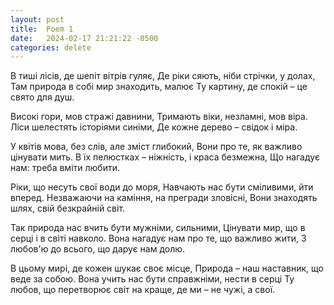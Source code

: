 ```yaml
---
layout: post
title:  Poem 1
date:   2024-02-17 21:21:22 -0500
categories: delete 
---
```


В тиші лісів, де шепіт вітрів гуляє,
Де ріки сяють, ніби стрічки, у долах,
Там природа в собі мир знаходить, малює
Ту картину, де спокій – це свято для душ.

Високі гори, мов стражі давнини,
Тримають віки, незламні, мов віра.
Ліси шелестять історіями синіми,
Де кожне дерево – свідок і міра.

У квітів мова, без слів, але зміст глибокий,
Вони про те, як важливо цінувати мить.
В їх пелюстках – ніжність, і краса безмежна,
Що нагадує нам: треба вміти любити.

Ріки, що несуть свої води до моря,
Навчають нас бути сміливими, йти вперед.
Незважаючи на каміння, на прегради зловісні,
Вони знаходять шлях, свій безкрайній світ.

Так природа нас вчить бути мужніми, сильними,
Цінувати мир, що в серці і в світі навколо.
Вона нагадує нам про те, що важливо жити,
З любов'ю до всього, що дарує нам долю.

В цьому мирі, де кожен шукає своє місце,
Природа – наш наставник, що веде за собою.
Вона учить нас бути справжніми, нести в серці
Ту любов, що перетворює світ на краще, де ми – не чужі, а свої.
